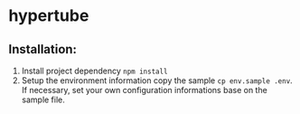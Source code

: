 # hypertube


## Installation:
  1. Install project dependency
    `npm install`
  2. ̀Setup the environment information
    copy the sample `cp env.sample .env`. If necessary, set your own configuration informations base on the sample file.
